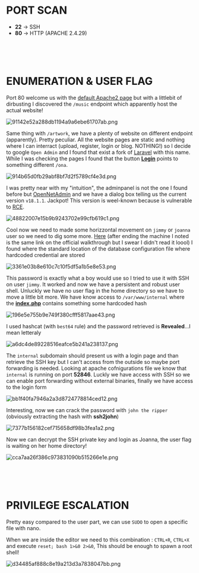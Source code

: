 # PORT SCAN
* **22** &#8594; SSH
* **80** &#8594; HTTP (APACHE 2.4.29)

<br><br><br>

# ENUMERATION & USER FLAG
Port 80 welcome us with the <u>default Apache2 page</u> but with a littlebit of dirbusting I discovered the `/music` endpoint which apparently host the actual website!

![91142e52a288db1194a9a6ebe61707ab.png](img/91142e52a288db1194a9a6ebe61707ab.png)

Same thing with `/artwork`, we have a plenty of website on different endpoint (apparently). Pretty peculiar.
All the website pages are static and nothing where I can interract (upload, register, login or blog. NOTHING!) so I decide to google `Open Admin` and I found that exist a fork of [Laravel](https://open-admin.org/) with this name.
While I was checking the pages I found that the button **<u>Login</u>** points to something different `/ona`.

![914b65d0fb29abf8bf7d2f5789cf4e3d.png](img/914b65d0fb29abf8bf7d2f5789cf4e3d.png)

I was pretty near with my "intuition", the adminpanel is not the one I found before but [OpenNetAdmin](https://opennetadmin.com/) and we have a dialog box telling us the current version `v18.1.1`. Jackpot!
This version is weel-known because is vulnerable to [RCE](https://github.com/amriunix/ona-rce).

![48822007e15b9b9243702e99cfb619c1.png](img/48822007e15b9b9243702e99cfb619c1.png)

Cool now we need to made some horizzontal movement on `jimmy` or `joanna` user so we need to dig some more. [Here](https://opennetadmin.com/forum_archive/4/t-85.html) (after ending the machine I noted is the same link on the official walkthrough but I swear I didn't read it loool) I found where the standard location of the database configuration file where hardcoded credential are stored

![3361e03b8e610c7c10f5df5a1b5e8e53.png](img/3361e03b8e610c7c10f5df5a1b5e8e53.png)

This password is exactly what a boy would use so I tried to use it with SSH on user `jimmy`. It worked and now we have a persistent and robust user shell. Unluckly we have no user flag in the home directory so we have to move a little bit more. We have know access to `/var/www/internal` where the **<u>index.php</u>** contains something some hardcoded hash 

![196e5e755b9e749f380cfff5817aae43.png](img/196e5e755b9e749f380cfff5817aae43.png)

I used hashcat (with `best64` rule) and the password retrieved is **Revealed**...I mean letteraly

![a6dc4de89228516eafce5b241a238137.png](img/a6dc4de89228516eafce5b241a238137.png)

The `internal` subdomain should present us with a login page and than retrieve the SSH key but I can't access from the outside so maybe port forwarding is needed. Looking at apache cofnigurations file we know that `internal` is running on port **52846**. Luckly we have access with SSH so we can enable port forwarding without external binaries, finally we have access to the login form

![bb1f40fa7946a2a3d8724778814ced12.png](img/bb1f40fa7946a2a3d8724778814ced12.png)

Interesting, now we can crack the password with `john the ripper` (obviously extracting the hash with **ssh2john**)

![7377b156182cef715658df98b3fea1a2.png](img/7377b156182cef715658df98b3fea1a2.png)

Now we can decrypt the SSH private key and login as Joanna, the user flag is waiting on her home directory!

![cca7aa26f386c973831090b515266e1e.png](img/cca7aa26f386c973831090b515266e1e.png)

<br><br><br>

# PRIVILEGE ESCALATION
Pretty easy compared to the user part, we can use `SUDO` to open a specific file with nano.

When we are inside the editor we need to this combination : `CTRL+R`, `CTRL+X` and execute `reset; bash 1>&0 2>&0`, This should be enough to spawn a root shell!

![d34485af888c8e19a213d3a7838047bb.png](img/d34485af888c8e19a213d3a7838047bb.png)
